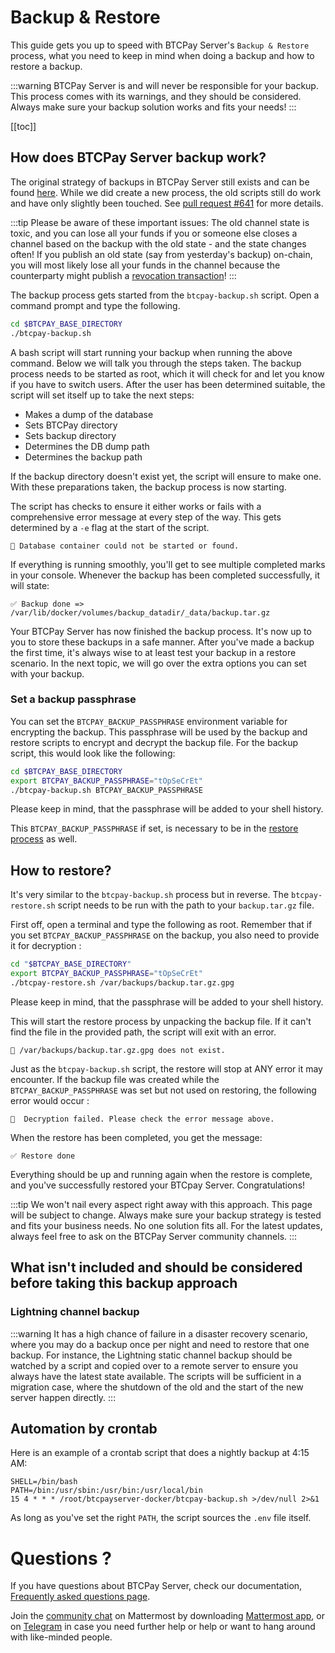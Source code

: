# Backup & Restore

This guide gets you up to speed with BTCPay Server's `Backup & Restore` process, what you need to keep in mind when doing a backup and how to restore a backup.

:::warning
BTCPay Server is and will never be responsible for your backup.
This process comes with its warnings, and they should be considered.
Always make sure your backup solution works and fits your needs!
:::

[[toc]]

## How does BTCPay Server backup work?

The original strategy of backups in BTCPay Server still exists and can be found [here](https://docs.btcpayserver.org/Docker/#how-can-i-back-up-my-btcpay-server).
While we did create a new process, the old scripts still do work and have only slightly been touched. See [pull request #641](https://github.com/btcpayserver/btcpayserver-docker/pull/641) for more details.

:::tip
Please be aware of these important issues:
The old channel state is toxic, and you can lose all your funds if you or someone else closes a channel based on the backup with the old state - and the state changes often! If you publish an old state (say from yesterday's backup) on-chain, you will most likely lose all your funds in the channel because the counterparty might publish a [revocation transaction](https://www.d11n.net/lightning-network-payment-channel-lifecycle.html#what-happens-in-case-of-a-false-close%3F)!
:::

The backup process gets started from the `btcpay-backup.sh` script.
Open a command prompt and type the following.

```bash
cd $BTCPAY_BASE_DIRECTORY
./btcpay-backup.sh
```

A bash script will start running your backup when running the above command.
Below we will talk you through the steps taken.
The backup process needs to be started as root, which it will check for and let you know if you have to switch users.
After the user has been determined suitable, the script will set itself up to take the next steps:

* Makes a dump of the database
* Sets BTCPay directory
* Sets backup directory
* Determines the DB dump path
* Determines the backup path

If the backup directory doesn't exist yet, the script will ensure to make one.
With these preparations taken, the backup process is now starting.

The script has checks to ensure it either works or fails with a comprehensive error message at every step of the way.
This gets determined by a `-e` flag at the start of the script.

```
🚨 Database container could not be started or found.
```

If everything is running smoothly, you'll get to see multiple completed marks in your console.
Whenever the backup has been completed successfully, it will state:

```
✅ Backup done => /var/lib/docker/volumes/backup_datadir/_data/backup.tar.gz
```

Your BTCPay Server has now finished the backup process. It's now up to you to store these backups in a safe manner.
After you've made a backup the first time, it's always wise to at least test your backup in a restore scenario.
In the next topic, we will go over the extra options you can set with your backup.

### Set a backup passphrase

You can set the `BTCPAY_BACKUP_PASSPHRASE` environment variable for encrypting the backup.
This passphrase will be used by the backup and restore scripts to encrypt and decrypt the backup file.
For the backup script, this would look like the following:

```bash
cd $BTCPAY_BASE_DIRECTORY
export BTCPAY_BACKUP_PASSPHRASE="tOpSeCrEt"
./btcpay-backup.sh BTCPAY_BACKUP_PASSPHRASE
```

Please keep in mind, that the passphrase will be added to your shell history.

This `BTCPAY_BACKUP_PASSPHRASE` if set, is necessary to be in the [restore process](#how-to-restore) as well.

## How to restore?

It's very similar to the `btcpay-backup.sh` process but in reverse.
The `btcpay-restore.sh` script needs to be run with the path to your `backup.tar.gz` file.

First off, open a terminal and type the following as root.
Remember that if you set `BTCPAY_BACKUP_PASSPHRASE` on the backup, you also need to provide it for decryption :

```bash
cd "$BTCPAY_BASE_DIRECTORY"
export BTCPAY_BACKUP_PASSPHRASE="tOpSeCrEt"
./btcpay-restore.sh /var/backups/backup.tar.gz.gpg
```

Please keep in mind, that the passphrase will be added to your shell history.

This will start the restore process by unpacking the backup file.
If it can't find the file in the provided path, the script will exit with an error.

```
🚨 /var/backups/backup.tar.gz.gpg does not exist.
```

Just as the `btcpay-backup.sh` script, the restore will stop at ANY error it may encounter.
If the backup file was created while the `BTCPAY_BACKUP_PASSPHRASE` was set but not used on restoring, the following error would occur :

```
🚨  Decryption failed. Please check the error message above.
```

When the restore has been completed, you get the message:

```
✅ Restore done
```

Everything should be up and running again when the restore is complete, and you've successfully restored your BTCpay Server.
Congratulations!

:::tip
We won't nail every aspect right away with this approach. This page will be subject to change.
Always make sure your backup strategy is tested and fits your business needs. No one solution fits all.
For the latest updates, always feel free to ask on the BTCPay Server community channels.
:::

## What isn't included and should be considered before taking this backup approach

### Lightning channel backup

:::warning
It has a high chance of failure in a disaster recovery scenario, where you may do a backup once per night and need to restore that one backup.
For instance, the Lightning static channel backup should be watched by a script and copied over to a remote server to ensure you always have the latest state available. The scripts will be sufficient in a migration case, where the shutdown of the old and the start of the new server happen directly.
:::

## Automation by crontab

Here is an example of a crontab script that does a nightly backup at 4:15 AM:

```
SHELL=/bin/bash
PATH=/bin:/usr/sbin:/usr/bin:/usr/local/bin
15 4 * * * /root/btcpayserver-docker/btcpay-backup.sh >/dev/null 2>&1
```

As long as you've set the right `PATH`, the script sources the `.env` file itself.

# Questions ?

If you have questions about BTCPay Server, check our documentation, [Frequently asked questions page](./FAQ.md).

Join the [community chat](https://chat.btcpayserver.org/) on Mattermost by downloading [Mattermost app](https://mattermost.com/download/), or on [Telegram](https://t.me/btcpayserver) in case you need further help or help or want to hang around with like-minded people.

